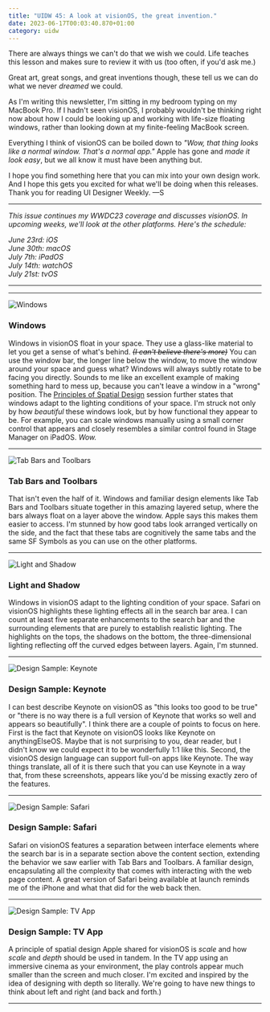 ```yaml
---
title: "UIDW 45: A look at visionOS, the great invention."
date: 2023-06-17T00:03:40.870+01:00
category: uidw
---
```


There are always things we can't do that we wish we could. Life teaches this lesson and makes sure to review it with us (too often, if you'd ask me.)

Great art, great songs, and great inventions though, these tell us we can do what we never _dreamed_ we could.

As I'm writing this newsletter, I'm sitting in my bedroom typing on my MacBook Pro. If I hadn't seen visionOS, I probably wouldn't be thinking right now about how I could be looking up and working with life-size floating windows, rather than looking down at my finite-feeling MacBook screen.

Everything I think of visionOS can be boiled down to _"Wow, that thing looks like a normal window. That's a normal app."_ Apple has gone and _made it look easy_, but we all know it must have been anything but.

I hope you find something here that you can mix into your own design work. And I hope this gets you excited for what we'll be doing when this releases. Thank you for reading UI Designer Weekly. —S

---

_This issue continues my WWDC23 coverage and discusses visionOS. In upcoming weeks, we'll look at the other platforms. Here's the schedule:_

_June 23rd: iOS_  
_June 30th: macOS_  
_July 7th: iPadOS_  
_July 14th: watchOS_  
_July 21st: tvOS_

---

---

![](https://assets.sahandnayebaziz.org/windows.jpeg "Windows") 

### Windows

Windows in visionOS float in your space. They use a glass-like material to let you get a sense of what's behind. ~~_(I can't believe there's more)_~~ You can use the window bar, the longer line below the window, to move the window around your space and guess what? Windows will always subtly rotate to be facing you directly. Sounds to me like an excellent example of making something hard to mess up, because you can't leave a window in a "wrong" position. The [Principles of Spatial Design](https://cur.at/8te6r7U?m=web) session further states that windows adapt to the lighting conditions of your space. I'm struck not only by how _beautiful_ these windows look, but by how functional they appear to be. For example, you can scale windows manually using a small corner control that appears and closely resembles a similar control found in Stage Manager on iPadOS. _Wow.‌_

---

![](https://assets.sahandnayebaziz.org/tab-bars-and-toolbars.jpeg "Tab Bars and Toolbars") 

### Tab Bars and Toolbars

That isn't even the half of it. Windows and familiar design elements like Tab Bars and Toolbars situate together in this amazing layered setup, where the bars always float on a layer above the window. Apple says this makes them easier to access. I'm stunned by how good tabs look arranged vertically on the side, and the fact that these tabs are cognitively the same tabs and the same SF Symbols as you can use on the other platforms.

---

![](https://assets.sahandnayebaziz.org/light-and-shadow.jpeg "Light and Shadow") 

### Light and Shadow

Windows in visionOS adapt to the lighting condition of your space. Safari on visionOS highlights these lighting effects all in the search bar area. I can count at least five separate enhancements to the search bar and the surrounding elements that are purely to establish realistic lighting. The highlights on the tops, the shadows on the bottom, the three-dimensional lighting reflecting off the curved edges between layers. Again, I'm stunned.

---

![](https://assets.sahandnayebaziz.org/design-sample:-keynote.jpeg "Design Sample: Keynote") 

### Design Sample: Keynote

I can best describe Keynote on visionOS as "this looks too good to be true" or "there is no way there is a full version of Keynote that works so well and appears so beautifully". I think there are a couple of points to focus on here. First is the fact that Keynote on visionOS looks like Keynote on anythingElseOS. Maybe that is not surprising to you, dear reader, but I didn't know we could expect it to be wonderfully 1:1 like this. Second, the visionOS design language can support full-on apps like Keynote. The way things translate, all of it is there such that you can use Keynote in a way that, from these screenshots, appears like you'd be missing exactly zero of the features.

---

![](https://assets.sahandnayebaziz.org/design-sample:-safari.jpeg "Design Sample: Safari") 

### Design Sample: Safari

Safari on visionOS features a separation between interface elements where the search bar is in a separate section above the content section, extending the behavior we saw earlier with Tab Bars and Toolbars. A familiar design, encapsulating all the complexity that comes with interacting with the web page content. A great version of Safari being available at launch reminds me of the iPhone and what that did for the web back then.

---

![](https://assets.sahandnayebaziz.org/design-sample:-tv-app.jpeg "Design Sample: TV App") 

### Design Sample: TV App

A principle of spatial design Apple shared for visionOS is _scale_ and how _scale_ and _depth_ should be used in tandem. In the TV app using an immersive cinema as your environment, the play controls appear much smaller than the screen and much closer. I'm excited and inspired by the idea of designing with depth so literally. We're going to have new things to think about left and right (and back and forth.)

---